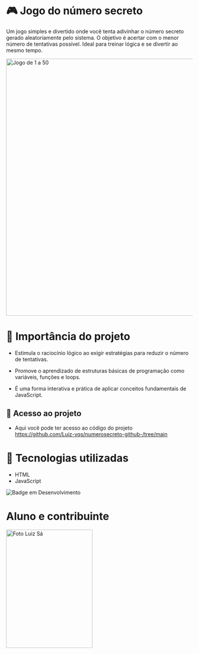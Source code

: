 # 🎮 Jogo do número secreto 


Um jogo simples e divertido onde você tenta adivinhar o número secreto gerado aleatoriamente pelo sistema. O objetivo é acertar com o menor número de tentativas possível. Ideal para treinar lógica e se divertir ao mesmo tempo.




<img width="1219" height="693" alt="Jogo de 1 a 50 " src="https://github.com/user-attachments/assets/d85d3c8f-88a9-455f-a12b-fc21bd9319de" />



# 🔨 Importância do projeto 

* Estimula o raciocínio lógico ao exigir estratégias para reduzir o número de tentativas.

* Promove o aprendizado de estruturas básicas de programação como variáveis, funções e loops.

* É uma forma interativa e prática de aplicar conceitos fundamentais de JavaScript.


## 📂 Acesso ao projeto 

* Aqui você pode ter acesso ao código do projeto https://github.com/Luiz-vqs/numerosecreto-github-/tree/main 


# 🤖 Tecnologias utilizadas 

* HTML
* JavaScript 

![Badge em Desenvolvimento](http://img.shields.io/static/v1?label=STATUS&message=EM%20DESENVOLVIMENTO&color=GREEN&style=for-the-badge)



# Aluno e contribuinte 


<img width="233" height="319" alt="Foto Luiz Sá " src="https://github.com/user-attachments/assets/ceb80dd3-a677-4f0f-94e9-a58c2ac52470" />





